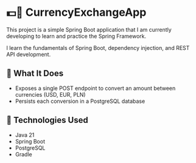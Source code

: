 # 💵🌱 CurrencyExchangeApp

This project is a simple Spring Boot application that I am currently developing to learn and practice the Spring Framework. 

I learn the fundamentals of Spring Boot, dependency injection, and REST API development.

## 📖 What It Does

- Exposes a single POST endpoint to convert an amount between currencies (USD, EUR, PLN)  
- Persists each conversion in a PostgreSQL database

## 🚀 Technologies Used

- Java 21  
- Spring Boot 
- PostgreSQL  
- Gradle